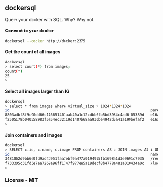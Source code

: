 ## dockersql

Query your docker with SQL.  Why?  Why not.


#### Connect to your docker
```bash
dockersql --docker http://docker:2375
```

#### Get the count of all images
```bash
dockersql
> select count(*) from images;
count(*)
25
>
```

#### Select all images larger than 1G
```bash
dockersql
> select * from images where virtual_size > 1024*1024*1024
id                                                                 parent_id                                                          size       virtual_size   tag
8803adbf8f9c90dd66c146651401aab40a1c12cdbb6fb5bd3934c4ad6f05389d   e16a6ea01ac787c7bebdd73c92037a4fa9ca2bd61979ba00d1831d535aefdaf2   55810869   1196777592     docker:latest
f2505178b040558983f5a54ec32119d1407b68aa936be4942d5a41a199befaf2   e16a6ea01ac787c7bebdd73c92037a4fa9ca2bd61979ba00d1831d535aefdaf2   59775724   1200742447     release:latest
>
```

#### Join containers and images
```bash
dockersql
> SELECT c.id, c.name, c.image FROM containers AS c JOIN images AS i ON c.image=i.tag
id                                                                 name              image
3481862d9bb6e0fd9ad4d951faa7ebf9a477a0194975fb1698a1d3e9691c7935   /redis            crosbymichael/redis:latest
f733305c31fd3e7ea7269a96ff1747f977ee5a19decf8b4778a481a010434a0c   /local-registry   registry:latest
>
```

### License - MIT
